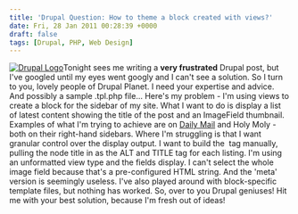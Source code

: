 ```yaml
---
title: 'Drupal Question: How to theme a block created with views?'
date: Fri, 28 Jan 2011 00:28:39 +0000
draft: false
tags: [Drupal, PHP, Web Design]
---
```


[![Drupal Logo](http://gerard.interwebworld.co.uk/files/2011/01/drupal-logo.jpg)](http://gerard.interwebworld.co.uk/files/2011/01/drupal-logo.jpg)Tonight sees me writing a **very frustrated** Drupal post, but I've googled until my eyes went googly and I can't see a solution. So I turn to you, lovely people of Drupal Planet. I need your expertise and advice. And possibly a sample .tpl.php file... Here's my problem - I'm using views to create a block for the sidebar of my site. What I want to do is display a list of latest content showing the title of the post and an ImageField thumbnail. Examples of what I'm trying to achieve are on [Daily Mail](http://www.dailymail.co.uk/tvshowbiz/article-1351162/Katy-Perry-starts-strict-diet-exercise-regime-ahead-world-tour.html) and Holy Moly - both on their right-hand sidebars. Where I'm struggling is that I want granular control over the display output. I want to build the <img> tag manually, pulling the node title in as the ALT and TITLE tag for each listing. I'm using an unformatted view type and the fields display. I can't select the whole image field because that's a pre-configured HTML string. And the 'meta' version is seemingly useless. I've also played around with block-specific template files, but nothing has worked. So, over to you Drupal geniuses! Hit me with your best solution, because I'm fresh out of ideas!